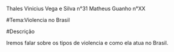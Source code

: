 Thales Vinicius Vega e Silva n°31
Matheus Guanho n°XX

#Tema:Violencia no Brasil


#Descrição

Iremos falar sobre os tipos de violencia e como ela atua no Brasil.
